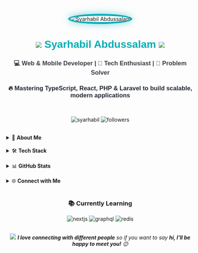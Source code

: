 <!-- Improved Profile Banner -->
<div align="center">
  <img src="https://syarhabil.com/foto/profile-photo.webp" alt="Syarhabil Abdussalam" width="200" style="border-radius: 50%; border: 5px solid #00ADB5; box-shadow: 0 0 20px rgba(0, 173, 181, 0.5);"/>
</div>

<!-- Animated Header -->
<h1 align="center" style="color: #00ADB5; font-family: 'Arial', sans-serif;">
  <img src="https://media.giphy.com/media/hvRJCLFzcasrR4ia7z/giphy.gif" width="28">
  Syarhabil Abdussalam
  <img src="https://media.giphy.com/media/hvRJCLFzcasrR4ia7z/giphy.gif" width="28">
</h1>

<!-- Professional Tagline -->
<h3 align="center" style="color: #393E46; font-family: 'Arial', sans-serif;">
  💻 Web & Mobile Developer | 🚀 Tech Enthusiast | 🌟 Problem Solver
</h3>

<h3 align="center" style="color: #222831; font-family: 'Arial', sans-serif;">
  🔥 Mastering TypeScript, React, PHP & Laravel to build scalable, modern applications
</h3>

<br/>

<!-- Profile Badges -->
<p align="center">
  <img src="https://komarev.com/ghpvc/?username=syarhabil&label=Profile%20views&color=0e75b6&style=flat" alt="syarhabil" />
  <img src="https://img.shields.io/github/followers/syarhabil?label=Followers&style=social" alt="followers"/>
</p>

<br/>

<!-- About Me Section -->
<details>
  <summary>🚀 <b>About Me</b></summary>
  <br/>
  <p align="center" style="font-family: 'Arial', sans-serif; max-width: 800px; margin: 0 auto;">
    👨‍💻 I'm a passionate Web & Mobile Developer with expertise in creating modern, scalable applications.<br/><br/>
    💡 I specialize in <b>TypeScript, React, PHP, and Laravel</b> to deliver exceptional user experiences.<br/><br/>
    🎯 My focus is on building solutions that are not only functional but also beautiful and user-friendly.<br/><br/>
    🌱 I'm constantly learning new technologies and improving my skills.<br/><br/>
    🤝 I enjoy collaborating with other developers and contributing to open-source projects.<br/>
  </p>
</details>

<br/>

<!-- Tech Stack Section -->
<details>
  <summary>🛠️ <b>Tech Stack</b></summary>
  <br/>
  <table align="center">
    <tr>
      <td align="center" width="96">
        <a href="https://developer.mozilla.org/en-US/docs/Web/JavaScript">
          <img src="https://raw.githubusercontent.com/devicons/devicon/master/icons/javascript/javascript-original.svg" width="48" height="48" alt="JavaScript" />
        </a>
        <br><b>JavaScript</b>
      </td>
      <td align="center" width="96">
        <a href="https://www.typescriptlang.org/">
          <img src="https://raw.githubusercontent.com/devicons/devicon/master/icons/typescript/typescript-original.svg" width="48" height="48" alt="TypeScript" />
        </a>
        <br><b>TypeScript</b>
      </td>
      <td align="center" width="96">
        <a href="https://reactjs.org/">
          <img src="https://raw.githubusercontent.com/devicons/devicon/master/icons/react/react-original-wordmark.svg" width="48" height="48" alt="React" />
        </a>
        <br><b>React</b>
      </td>
      <td align="center" width="96">
        <a href="https://nodejs.org">
          <img src="https://raw.githubusercontent.com/devicons/devicon/master/icons/nodejs/nodejs-original-wordmark.svg" width="48" height="48" alt="NodeJS" />
        </a>
        <br><b>Node.js</b>
      </td>
      <td align="center" width="96">
        <a href="https://www.php.net">
          <img src="https://raw.githubusercontent.com/devicons/devicon/master/icons/php/php-original.svg" width="48" height="48" alt="PHP" />
        </a>
        <br><b>PHP</b>
      </td>
    </tr>
    <tr>
      <td align="center" width="96">
        <a href="https://laravel.com/">
          <img src="https://upload.wikimedia.org/wikipedia/commons/thumb/9/9a/Laravel.svg/1200px-Laravel.svg.png" width="48" height="48" alt="Laravel" />
        </a>
        <br><b>Laravel</b>
      </td>
      <td align="center" width="96">
        <a href="https://www.mysql.com/">
          <img src="https://raw.githubusercontent.com/devicons/devicon/master/icons/mysql/mysql-original-wordmark.svg" width="48" height="48" alt="MySQL" />
        </a>
        <br><b>MySQL</b>
      </td>
      <td align="center" width="96">
        <a href="https://www.mongodb.com/">
          <img src="https://raw.githubusercontent.com/devicons/devicon/master/icons/mongodb/mongodb-original-wordmark.svg" width="48" height="48" alt="MongoDB" />
        </a>
        <br><b>MongoDB</b>
      </td>
      <td align="center" width="96">
        <a href="https://git-scm.com/">
          <img src="https://www.vectorlogo.zone/logos/git-scm/git-scm-icon.svg" width="48" height="48" alt="Git" />
        </a>
        <br><b>Git</b>
      </td>
      <td align="center" width="96">
        <a href="https://docker.com/">
          <img src="https://raw.githubusercontent.com/devicons/devicon/master/icons/docker/docker-original-wordmark.svg" width="48" height="48" alt="Docker" />
        </a>
        <br><b>Docker</b>
      </td>
    </tr>
  </table>
  <br/>
  <p align="center">
    <img src="https://img.shields.io/badge/HTML5-E34F26?style=for-the-badge&logo=html5&logoColor=white" alt="html5" />
    <img src="https://img.shields.io/badge/CSS3-1572B6?style=for-the-badge&logo=css3&logoColor=white" alt="css3" />
    <img src="https://img.shields.io/badge/Sass-CC6699?style=for-the-badge&logo=sass&logoColor=white" alt="sass" />
    <img src="https://img.shields.io/badge/Bootstrap-563D7C?style=for-the-badge&logo=bootstrap&logoColor=white" alt="bootstrap" />
    <img src="https://img.shields.io/badge/Tailwind_CSS-38B2AC?style=for-the-badge&logo=tailwind-css&logoColor=white" alt="tailwind" />
    <img src="https://img.shields.io/badge/React_Native-20232A?style=for-the-badge&logo=react&logoColor=61DAFB" alt="reactnative" />
    <img src="https://img.shields.io/badge/Python-3776AB?style=for-the-badge&logo=python&logoColor=white" alt="python" />
  </p>
</details>

<br/>

<!-- GitHub Stats Section (Removed broken streak stats) -->
<details>
  <summary>📊 <b>GitHub Stats</b></summary>
  <br/>
  <p align="center">
    <img src="https://github-readme-stats.vercel.app/api/top-langs?username=syarhabil&show_icons=true&locale=en&layout=compact&theme=radical" alt="syarhabil" />
  </p>
  <br/>
  <p align="center">
    <img src="https://github-readme-stats.vercel.app/api?username=syarhabil&show_icons=true&locale=en&theme=radical" alt="syarhabil" />
  </p>
</details>

<br/>

<!-- Connect with Me Section -->
<details>
  <summary>🌐 <b>Connect with Me</b></summary>
  <br/>
  <p align="center">
    <a href="https://linkedin.com/in/syarhabilabdussalam" target="_blank">
      <img align="center" src="https://raw.githubusercontent.com/rahuldkjain/github-profile-readme-generator/master/src/images/icons/Social/linked-in-alt.svg" alt="syarhabilabdussalam" height="30" width="40" />
    </a>
    <a href="https://instagram.com/_shabiil" target="_blank">
      <img align="center" src="https://raw.githubusercontent.com/rahuldkjain/github-profile-readme-generator/master/src/images/icons/Social/instagram.svg" alt="_shabiil" height="30" width="40" />
    </a>
    <a href="https://stackoverflow.com/users" target="_blank">
      <img align="center" src="https://raw.githubusercontent.com/rahuldkjain/github-profile-readme-generator/master/src/images/icons/Social/stack-overflow.svg" alt="stack-overflow" height="30" width="40" />
    </a>
    <a href="https://fb.com" target="_blank">
      <img align="center" src="https://raw.githubusercontent.com/rahuldkjain/github-profile-readme-generator/master/src/images/icons/Social/facebook.svg" alt="facebook" height="30" width="40" />
    </a>
    <a href="https://twitter.com" target="_blank">
      <img align="center" src="https://raw.githubusercontent.com/rahuldkjain/github-profile-readme-generator/master/src/images/icons/Social/twitter.svg" alt="twitter" height="30" width="40" />
    </a>
  </p>
</details>

<br/>

<!-- Currently Learning Section -->
<div align="center">
  <h3>📚 <b>Currently Learning</b></h3>
  <p>
    <img src="https://img.shields.io/badge/Next.js-000000?style=for-the-badge&logo=nextdotjs&logoColor=white" alt="nextjs" />
    <img src="https://img.shields.io/badge/GraphQL-E10098?style=for-the-badge&logo=graphql&logoColor=white" alt="graphql" />
    <img src="https://img.shields.io/badge/Redis-DC382D?style=for-the-badge&logo=redis&logoColor=white" alt="redis" />
  </p>
</div>

<br/>

<!-- Footer with Animation -->
<div align="center">
  <img src="https://media.giphy.com/media/LnQjpWaON8nhr21vNW/giphy.gif" width="60"> 
  <em><b>I love connecting with different people</b> so if you want to say <b>hi, I'll be happy to meet you!</b> 😊</em>
</div>

